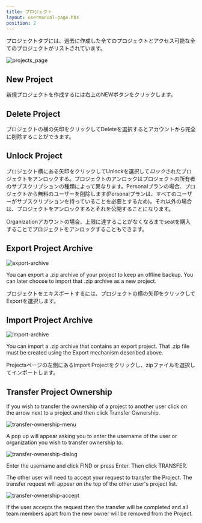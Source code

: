 ```yaml
---
title: プロジェクト
layout: usermanual-page.hbs
position: 2
---
```


プロジェクトタブには、過去に作成した全てのプロジェクトとアクセス可能な全てのプロジェクトがリストされています。

![projects_page][1]

## New Project

新規プロジェクトを作成するには右上のNEWボタンをクリックします。

## Delete Project

プロジェクトの横の矢印をクリックしてDeleteを選択するとアカウントから完全に削除することができます。

## Unlock Project

プロジェクト横にある矢印をクリックしてUnlockを選択して*ロック*されたプロジェクトをアンロックする。プロジェクトのアンロックはプロジェクトの所有者のサブスクリプションの種類によって異なります。Personalプランの場合、プロジェクトから無料のユーザーを削除します(Personalプランは、すべてのユーザーがサブスクリプションを持っていることを必要とするため)。それ以外の場合は、プロジェクトをアンロックするとそれを公開することになります。

Organizationアカウントの場合、上限に達することがなくなるまでseatを購入することでプロジェクトをアンロックすることもできます。

## Export Project Archive

![export-archive][2]

You can export a .zip archive of your project to keep an offline backup. You can later choose to import that .zip archive as a new project.

プロジェクトをエキスポートするには、プロジェクトの横の矢印をクリックしてExportを選択します。

## Import Project Archive

![import-archive][3]

You can import a .zip archive that contains an export project. That .zip file must be created using the Export mechanism described above.

Projectsページの左側にあるImport Projectをクリックし、zipファイルを選択してインポートします。

## Transfer Project Ownership

If you wish to transfer the ownership of a project to another user click on the arrow next to a project and then click Transfer Ownership.

![transfer-ownership-menu][4]

A pop up will appear asking you to enter the username of the user or organization you wish to transfer ownership to.

![transfer-ownership-dialog][5]

Enter the username and click FIND or press Enter. Then click TRANSFER.

The other user will need to accept your request to transfer the Project. The transfer request will appear on the top of the other user's project list.

![transfer-ownership-accept][6]

If the user accepts the request then the transfer will be completed and all team members apart from the new owner will be removed from the Project.


[1]: /images/user-manual/profile/profile.png "Projects"
[2]: /images/user-manual/profile/projects/export-archive-button.jpg
[3]: /images/user-manual/profile/projects/import-archive-button.jpg
[4]: /images/user-manual/profile/projects/transfer-ownership-menu.png
[5]: /images/user-manual/profile/projects/transfer-ownership-dialog.png
[6]: /images/user-manual/profile/projects/transfer-ownership-accept.png
